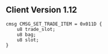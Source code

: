 ## Client Version 1.12

```rust,ignore
cmsg CMSG_SET_TRADE_ITEM = 0x011D {
    u8 trade_slot;    
    u8 bag;    
    u8 slot;    
}

```
